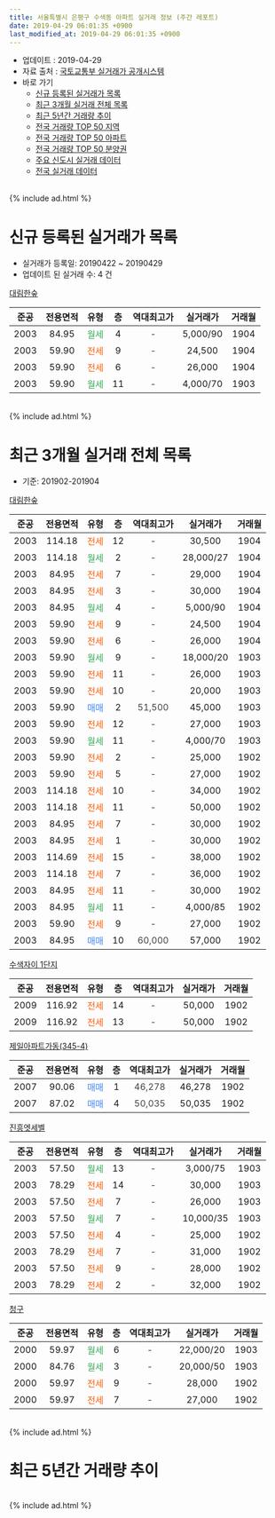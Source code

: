 ```yaml
---
title: 서울특별시 은평구 수색동 아파트 실거래 정보 (주간 레포트)
date: 2019-04-29 06:01:35 +0900
last_modified_at: 2019-04-29 06:01:35 +0900
---
```


* 업데이트 : 2019-04-29
* 자료 출처 : [국토교통부 실거래가 공개시스템](http://rt.molit.go.kr)
* 바로 가기
    * [신규 등록된 실거래가 목록](#신규-등록된-실거래가-목록)
    * [최근 3개월 실거래 전체 목록](#최근-3개월-실거래-전체-목록)
    * [최근 5년간 거래량 추이](#최근-5년간-거래량-추이)
    * [전국 거래량 TOP 50 지역](https://inasie.github.io/apt-trade-info/최근-3개월-전국에서-가장-거래가-많이-발생한-지역)
    * [전국 거래량 TOP 50 아파트](https://inasie.github.io/apt-trade-info/최근-3개월-전국에서-가장-거래가-많이-발생한-아파트)
    * [전국 거래량 TOP 50 분양권](https://inasie.github.io/apt-trade-info/최근-3개월-전국에서-가장-거래가-많이-발생한-분양권)
    * [주요 신도시 실거래 데이터](https://inasie.github.io/apt-trade-info/주요-신도시)
    * [전국 실거래 데이터](https://inasie.github.io/apt-trade-info/전국)
<br>
{% include ad.html %}
<br>

# 신규 등록된 실거래가 목록
* 실거래가 등록일: 20190422 ~ 20190429
* 업데이트 된 실거래 수: 4 건


[대림한숲](https://search.naver.com/search.naver?query=%EC%84%9C%EC%9A%B8%ED%8A%B9%EB%B3%84%EC%8B%9C+%EC%9D%80%ED%8F%89%EA%B5%AC+%EC%88%98%EC%83%89%EB%8F%99+%EB%8C%80%EB%A6%BC%ED%95%9C%EC%88%B2)

|준공|전용면적|유형|층|역대최고가|실거래가|거래월|
|:---:|:---:|:---:|:---:|:---:|:---:|:---:|
|2003|84.95|<span style="color:#34a853">월세</span>|4|<span style="color:#444444">-</span>|5,000/90|1904|
|2003|59.90|<span style="color:#ff5a00">전세</span>|9|<span style="color:#444444">-</span>|24,500|1904|
|2003|59.90|<span style="color:#ff5a00">전세</span>|6|<span style="color:#444444">-</span>|26,000|1904|
|2003|59.90|<span style="color:#34a853">월세</span>|11|<span style="color:#444444">-</span>|4,000/70|1903|


<br>
{% include ad.html %}
<br>

# 최근 3개월 실거래 전체 목록
* 기준: 201902-201904


[대림한숲](https://search.naver.com/search.naver?query=%EC%84%9C%EC%9A%B8%ED%8A%B9%EB%B3%84%EC%8B%9C+%EC%9D%80%ED%8F%89%EA%B5%AC+%EC%88%98%EC%83%89%EB%8F%99+%EB%8C%80%EB%A6%BC%ED%95%9C%EC%88%B2)

|준공|전용면적|유형|층|역대최고가|실거래가|거래월|
|:---:|:---:|:---:|:---:|:---:|:---:|:---:|
|2003|114.18|<span style="color:#ff5a00">전세</span>|12|<span style="color:#444444">-</span>|30,500|1904|
|2003|114.18|<span style="color:#34a853">월세</span>|2|<span style="color:#444444">-</span>|28,000/27|1904|
|2003|84.95|<span style="color:#ff5a00">전세</span>|7|<span style="color:#444444">-</span>|29,000|1904|
|2003|84.95|<span style="color:#ff5a00">전세</span>|3|<span style="color:#444444">-</span>|30,000|1904|
|2003|84.95|<span style="color:#34a853">월세</span>|4|<span style="color:#444444">-</span>|5,000/90|1904|
|2003|59.90|<span style="color:#ff5a00">전세</span>|9|<span style="color:#444444">-</span>|24,500|1904|
|2003|59.90|<span style="color:#ff5a00">전세</span>|6|<span style="color:#444444">-</span>|26,000|1904|
|2003|59.90|<span style="color:#34a853">월세</span>|9|<span style="color:#444444">-</span>|18,000/20|1903|
|2003|59.90|<span style="color:#ff5a00">전세</span>|11|<span style="color:#444444">-</span>|26,000|1903|
|2003|59.90|<span style="color:#ff5a00">전세</span>|10|<span style="color:#444444">-</span>|20,000|1903|
|2003|59.90|<span style="color:#4285f3">매매</span>|2|<span style="color:#444444">51,500</span>|45,000|1903|
|2003|59.90|<span style="color:#ff5a00">전세</span>|12|<span style="color:#444444">-</span>|27,000|1903|
|2003|59.90|<span style="color:#34a853">월세</span>|11|<span style="color:#444444">-</span>|4,000/70|1903|
|2003|59.90|<span style="color:#ff5a00">전세</span>|2|<span style="color:#444444">-</span>|25,000|1902|
|2003|59.90|<span style="color:#ff5a00">전세</span>|5|<span style="color:#444444">-</span>|27,000|1902|
|2003|114.18|<span style="color:#ff5a00">전세</span>|10|<span style="color:#444444">-</span>|34,000|1902|
|2003|114.18|<span style="color:#ff5a00">전세</span>|11|<span style="color:#444444">-</span>|50,000|1902|
|2003|84.95|<span style="color:#ff5a00">전세</span>|7|<span style="color:#444444">-</span>|30,000|1902|
|2003|84.95|<span style="color:#ff5a00">전세</span>|1|<span style="color:#444444">-</span>|30,000|1902|
|2003|114.69|<span style="color:#ff5a00">전세</span>|15|<span style="color:#444444">-</span>|38,000|1902|
|2003|114.18|<span style="color:#ff5a00">전세</span>|7|<span style="color:#444444">-</span>|36,000|1902|
|2003|84.95|<span style="color:#ff5a00">전세</span>|11|<span style="color:#444444">-</span>|30,000|1902|
|2003|84.95|<span style="color:#34a853">월세</span>|11|<span style="color:#444444">-</span>|4,000/85|1902|
|2003|59.90|<span style="color:#ff5a00">전세</span>|9|<span style="color:#444444">-</span>|27,000|1902|
|2003|84.95|<span style="color:#4285f3">매매</span>|10|<span style="color:#444444">60,000</span>|57,000|1902|

[수색자이 1단지](https://search.naver.com/search.naver?query=%EC%84%9C%EC%9A%B8%ED%8A%B9%EB%B3%84%EC%8B%9C+%EC%9D%80%ED%8F%89%EA%B5%AC+%EC%88%98%EC%83%89%EB%8F%99+%EC%88%98%EC%83%89%EC%9E%90%EC%9D%B4+1%EB%8B%A8%EC%A7%80)

|준공|전용면적|유형|층|역대최고가|실거래가|거래월|
|:---:|:---:|:---:|:---:|:---:|:---:|:---:|
|2009|116.92|<span style="color:#ff5a00">전세</span>|14|<span style="color:#444444">-</span>|50,000|1902|
|2009|116.92|<span style="color:#ff5a00">전세</span>|13|<span style="color:#444444">-</span>|50,000|1902|

[제일아파트가동(345-4)](https://search.naver.com/search.naver?query=%EC%84%9C%EC%9A%B8%ED%8A%B9%EB%B3%84%EC%8B%9C+%EC%9D%80%ED%8F%89%EA%B5%AC+%EC%88%98%EC%83%89%EB%8F%99+%EC%A0%9C%EC%9D%BC%EC%95%84%ED%8C%8C%ED%8A%B8%EA%B0%80%EB%8F%99%28345-4%29)

|준공|전용면적|유형|층|역대최고가|실거래가|거래월|
|:---:|:---:|:---:|:---:|:---:|:---:|:---:|
|2007|90.06|<span style="color:#4285f3">매매</span>|1|<span style="color:#444444">46,278</span>|46,278|1902|
|2007|87.02|<span style="color:#4285f3">매매</span>|4|<span style="color:#444444">50,035</span>|50,035|1902|

[진흥엣세벨](https://search.naver.com/search.naver?query=%EC%84%9C%EC%9A%B8%ED%8A%B9%EB%B3%84%EC%8B%9C+%EC%9D%80%ED%8F%89%EA%B5%AC+%EC%88%98%EC%83%89%EB%8F%99+%EC%A7%84%ED%9D%A5%EC%97%A3%EC%84%B8%EB%B2%A8)

|준공|전용면적|유형|층|역대최고가|실거래가|거래월|
|:---:|:---:|:---:|:---:|:---:|:---:|:---:|
|2003|57.50|<span style="color:#34a853">월세</span>|13|<span style="color:#444444">-</span>|3,000/75|1903|
|2003|78.29|<span style="color:#ff5a00">전세</span>|14|<span style="color:#444444">-</span>|30,000|1903|
|2003|57.50|<span style="color:#ff5a00">전세</span>|7|<span style="color:#444444">-</span>|26,000|1903|
|2003|57.50|<span style="color:#34a853">월세</span>|7|<span style="color:#444444">-</span>|10,000/35|1903|
|2003|57.50|<span style="color:#ff5a00">전세</span>|4|<span style="color:#444444">-</span>|25,000|1902|
|2003|78.29|<span style="color:#ff5a00">전세</span>|7|<span style="color:#444444">-</span>|31,000|1902|
|2003|57.50|<span style="color:#ff5a00">전세</span>|9|<span style="color:#444444">-</span>|28,000|1902|
|2003|78.29|<span style="color:#ff5a00">전세</span>|2|<span style="color:#444444">-</span>|32,000|1902|

[청구](https://search.naver.com/search.naver?query=%EC%84%9C%EC%9A%B8%ED%8A%B9%EB%B3%84%EC%8B%9C+%EC%9D%80%ED%8F%89%EA%B5%AC+%EC%88%98%EC%83%89%EB%8F%99+%EC%B2%AD%EA%B5%AC)

|준공|전용면적|유형|층|역대최고가|실거래가|거래월|
|:---:|:---:|:---:|:---:|:---:|:---:|:---:|
|2000|59.97|<span style="color:#34a853">월세</span>|6|<span style="color:#444444">-</span>|22,000/20|1903|
|2000|84.76|<span style="color:#34a853">월세</span>|3|<span style="color:#444444">-</span>|20,000/50|1903|
|2000|59.97|<span style="color:#ff5a00">전세</span>|9|<span style="color:#444444">-</span>|28,000|1902|
|2000|59.97|<span style="color:#ff5a00">전세</span>|7|<span style="color:#444444">-</span>|27,000|1902|


<br>
{% include ad.html %}
<br>

# 최근 5년간 거래량 추이


<div style="width:100%;">
    <canvas id="deal_progress" height="200"></canvas>
</div>

<script>
new Chart(document.getElementById("deal_progress"), {
    type: 'line',
    data: {
        labels: ['201404','201405','201406','201407','201408','201409','201410','201411','201412','201501','201502','201503','201504','201505','201506','201507','201508','201509','201510','201511','201512','201601','201602','201603','201604','201605','201606','201607','201608','201609','201610','201611','201612','201701','201702','201703','201704','201705','201706','201707','201708','201709','201710','201711','201712','201801','201802','201803','201804','201805','201806','201807','201808','201809','201810','201811','201812','201901','201902','201903','201904'],
        datasets: [{
            label: '매매',
            pointRadius: 1,
            data: [6, 12, 7, 6, 11, 19, 9, 6, 4, 13, 15, 20, 12, 7, 13, 16, 16, 20, 12, 10, 8, 8, 5, 11, 10, 18, 18, 12, 11, 19, 20, 11, 4, 6, 6, 8, 16, 15, 24, 19, 5, 5, 4, 7, 6, 35, 30, 33, 13, 8, 15, 25, 22, 11, 7, 3, 6, 1, 3, 1, 0],
            borderColor: "rgba(255, 201, 14, 1)",
            backgroundColor: "rgba(255, 201, 14, 0.5)",
            fill: false,
            lineTension: 0
        },{
            label: '전월세',
            pointRadius: 1,
            data: [21, 14, 16, 13, 15, 28, 20, 13, 26, 29, 19, 27, 27, 21, 14, 13, 27, 15, 21, 22, 20, 16, 13, 22, 22, 16, 11, 12, 16, 9, 22, 19, 15, 13, 20, 19, 27, 17, 25, 14, 10, 16, 10, 11, 11, 18, 23, 16, 25, 19, 13, 9, 9, 18, 13, 10, 11, 13, 19, 11, 7],
            borderColor: "rgba(0, 141, 185, 1)",
            backgroundColor: "rgba(0, 141, 185, 0.5)",
            fill: false,
            lineTension: 0
        }
        ]
    },
    options: {
        responsive: true,
        title: {
            display: false
        },
        tooltips: {
            mode: 'index',
            intersect: false
        },
        hover: {
            mode: 'nearest',
            intersect: true
        },
        scales: {
            xAxes: [{
                display: true,
                scaleLabel: {
                    display: true,
                    labelString: '년/월'
                }
            }],
            yAxes: [{
                display: true,
                ticks: {
                    suggestedMin: 0,
                },
                scaleLabel: {
                    display: true,
                    labelString: '실거래 수'
                }
            }]
        }
    }
});

</script>


<br>
{% include ad.html %}
<br>

